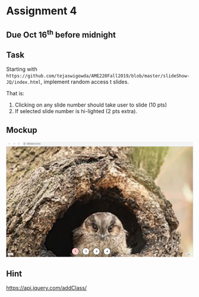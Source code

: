 # Assignment 4

## Due Oct  16<sup>th</sup> before midnight

## Task

Starting with ``https://github.com/tejaswigowda/AME220Fall2019/blob/master/slideShow-JQ/index.html``, implement random access t slides.

That is:
1. Clicking on any slide number should take user to slide (10 pts)
2. If selected slide number is hi-lighted (2 pts extra).

## Mockup

<img src='mockup.png'>


## Hint

https://api.jquery.com/addClass/

